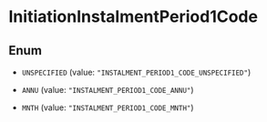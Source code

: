 

# InitiationInstalmentPeriod1Code

## Enum


* `UNSPECIFIED` (value: `"INSTALMENT_PERIOD1_CODE_UNSPECIFIED"`)

* `ANNU` (value: `"INSTALMENT_PERIOD1_CODE_ANNU"`)

* `MNTH` (value: `"INSTALMENT_PERIOD1_CODE_MNTH"`)



